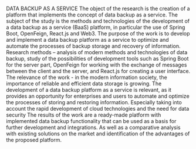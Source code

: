 DATA BACKUP AS A SERVICE
The object of the research is the creation of a platform that implements the concept of data backup as a service.
The subject of the study is the methods and technologies of the development of a data backup as a service (BaaS) platform, in particular the use of Spring Boot, OpenFeign, React.js and Web3.
The purpose of the work is to develop and implement a data backup platform as a service to optimize and automate the processes of backup storage and recovery of information.
Research methods – analysis of modern methods and technologies of data backup, study of the possibilities of development tools such as Spring Boot for the server part, OpenFeign for working with the exchange of messages between the client and the server, and React.js for creating a user interface.
The relevance of the work - in the modern information society, the importance of reliable and efficient data storage is growing. The development of a data backup platform as a service is relevant, as it provides an opportunity for enterprises and users to automate and optimize the processes of storing and restoring information. Especially taking into account the rapid development of cloud technologies and the need for data security
The results of the work are a ready-made platform with implemented data backup functionality that can be used as a basis for further development and integrations. As well as a comparative analysis with existing solutions on the market and identification of the advantages of the proposed platform.
